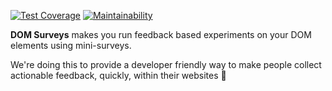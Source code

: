 [![Test Coverage](https://api.codeclimate.com/v1/badges/b0cfd2282eb5b8dbc6df/test_coverage)](https://codeclimate.com/github/Samelogic/dom-survey/test_coverage)
[![Maintainability](https://api.codeclimate.com/v1/badges/b0cfd2282eb5b8dbc6df/maintainability)](https://codeclimate.com/github/Samelogic/dom-survey/maintainability)

**DOM Surveys** makes you run feedback based experiments on your DOM elements using mini-surveys. 

We're doing this to provide a developer friendly way to make people collect actionable feedback, quickly, within their websites 🙌

